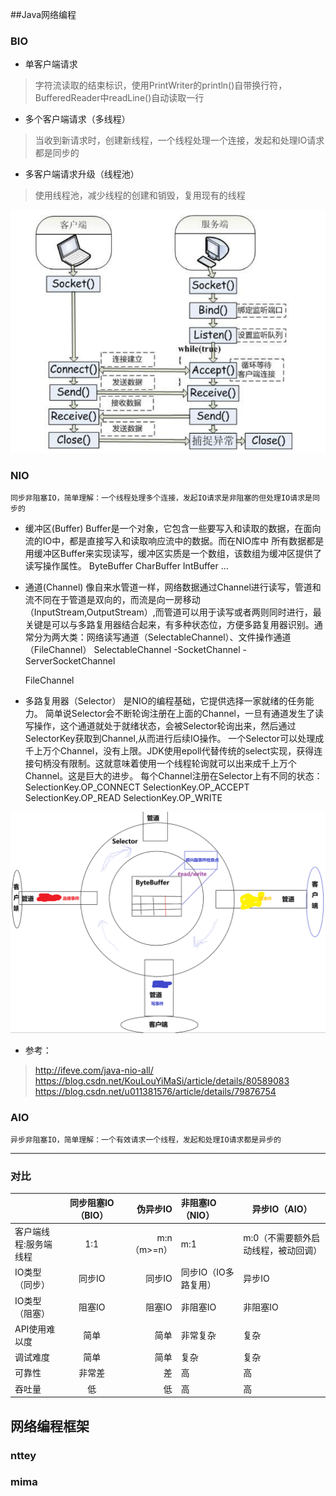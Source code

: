 ##Java网络编程

### BIO
+ 单客户端请求 
> 字符流读取的结束标识，使用PrintWriter的println()自带换行符，BufferedReader中readLine()自动读取一行
+ 多个客户端请求（多线程）
> 当收到新请求时，创建新线程，一个线程处理一个连接，发起和处理IO请求都是同步的
+ 多客户端请求升级（线程池）
>  使用线程池，减少线程的创建和销毁，复用现有的线程

![BIO模式](./bio.png "BIO模式")


### NIO 
    同步非阻塞IO，简单理解：一个线程处理多个连接，发起IO请求是非阻塞的但处理IO请求是同步的
+ 缓冲区(Buffer)
    Buffer是一个对象，它包含一些要写入和读取的数据，在面向流的IO中，都是直接写入和读取响应流中的数据。而在NIO库中
    所有数据都是用缓冲区Buffer来实现读写，缓冲区实质是一个数组，该数组为缓冲区提供了读写操作属性。
    ByteBuffer
    CharBuffer
    IntBuffer ...

+ 通道(Channel) 
   像自来水管道一样，网络数据通过Channel进行读写，管道和流不同在于管道是双向的，而流是向一房移动（InputStream,OutputStream）,而管道可以用于读写或者两则同时进行，最关键是可以与多路复用器结合起来，有多种状态位，方便多路复用器识别。通常分为两大类：网络读写通道（SelectableChannel）、文件操作通道（FileChannel）
    SelectableChannel
        -SocketChannel
        -ServerSocketChannel
   
    FileChannel

+ 多路复用器（Selector）
   是NIO的编程基础，它提供选择一家就绪的任务能力。
   简单说Selector会不断轮询注册在上面的Channel，一旦有通道发生了读写操作，这个通道就处于就绪状态，会被Selector轮询出来，然后通过SelectorKey获取到Channel,从而进行后续IO操作。
   一个Selector可以处理成千上万个Channel，没有上限。JDK使用epoll代替传统的select实现，获得连接句柄没有限制。这就意味着使用一个线程轮询就可以出来成千上万个Channel。这是巨大的进步。
   每个Channel注册在Selector上有不同的状态：
    SelectionKey.OP_CONNECT
    SelectionKey.OP_ACCEPT
    SelectionKey.OP_READ
    SelectionKey.OP_WRITE

![NIO模式](./nio.png "NIO模式")

+ 参考： 
 >  http://ifeve.com/java-nio-all/     
    https://blog.csdn.net/KouLouYiMaSi/article/details/80589083   
    https://blog.csdn.net/u011381576/article/details/79876754
    

### AIO
    异步非阻塞IO，简单理解：一个有效请求一个线程，发起和处理IO请求都是异步的

---

### 对比
|                       | 同步阻塞IO（BIO）| 伪异步IO    | 非阻塞IO（NIO）     |  异步IO（AIO）                     |
| ----------------------|:----------------:| -----------:|:--------------------|------------------------------------|
| 客户端线程:服务端线程 | 1:1              | m:n（m>=n） |  m:1                | m:0（不需要额外启动线程，被动回调）|
| IO类型（同步）        | 同步IO           |  同步IO     | 同步IO（IO多路复用）| 异步IO                             |
| IO类型（阻塞）        | 阻塞IO           |  阻塞IO     | 非阻塞IO            | 非阻塞IO                           |
| API使用难以度         | 简单             |  简单       | 非常复杂            | 复杂                               |
| 调试难度              | 简单             |  简单       | 复杂                | 复杂                               |
| 可靠性                | 非常差           |  差         | 高                  | 高                                 |
| 吞吐量                | 低               |  低         | 高                  | 高                                 |


## 网络编程框架 
 
 ### nttey
 
 ### mima
 
 ### 